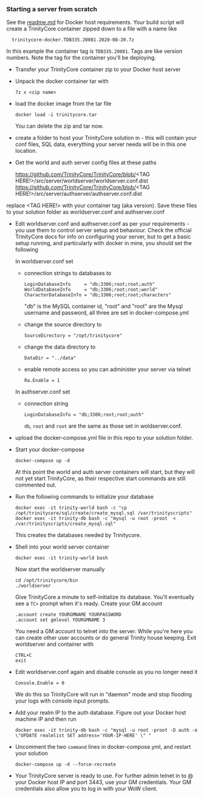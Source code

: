 ### Starting a server from scratch

See the [readme.md](-/README.md) for Docker host requirements. Your build script will create a TrinityCore container zipped down to a file with a name like 

      trinitycore-docker.TDB335.20081.2020-08-20.7z 

In this example the container tag is `TDB335.20081`. Tags are like version numbers. Note the tag for the container you'll be deploying.

- Transfer your TrinityCore container zip to your Docker host server

- Unpack the docker container tar with
      
      7z x <zip name> 
  
- load the docker image from the tar file

      docker load -i trinitycore.tar
   
   You can delete the zip and tar now.
      
 - create a folder to host your TrinityCore solution in - this will contain your conf files, SQL data, everything your server needs will be in this one location.
 
 - Get the world and auth server config files at these paths
 
    https://github.com/TrinityCore/TrinityCore/blob/<TAG HERE!>/src/server/worldserver/worldserver.conf.dist
    https://github.com/TrinityCore/TrinityCore/blob/<TAG HERE!>/src/server/authserver/authserver.conf.dist
    
  replace <TAG HERE!> with your container tag (aka version). Save these files to your solution folder as worldserver.conf and authserver.conf
  
  - Edit worldserver.conf and authserver.conf as per your requirements - you use them to control server setup and behaviour. Check the official TrinityCore docs for info on configuring your server, but to get a basic setup running, and particularly with docker in mine, you should set the following 
  
      In worldserver.conf set
      
      - connection strings to databases to

            LoginDatabaseInfo     = "db;3306;root;root;auth"
            WorldDatabaseInfo     = "db;3306;root;root;world"
            CharacterDatabaseInfo = "db;3306;root;root;characters"
        
        "db" is the MySQL container id, "root" and "root" are the Mysql username and password, all three are set in docker-compose.yml

      - change the source directory to
      
            SourceDirectory = "/opt/trinitycore"

      - change the data directory to
      
            DataDir = "../data"
            
      - enable remote access so you can administer your server via telnet

            Ra.Enable = 1
          
      In authserver.conf set   
      
      - connection string 
      
            LoginDatabaseInfo = "db;3306;root;root;auth"
      
        `db`, `root` and `root` are the same as those set in woldserver.conf.
      
- upload the docker-compose.yml file in this repo to your solution folder.

- Start your docker-compose

      docker-compose up -d
  
  At this point the world and auth server containers will start, but they will not yet start TrinityCore, as their respective start commands are still commented out.
      
- Run the following commands to initialize your database      

      docker exec -it trinity-world bash -c "cp /opt/trinitycore/sql/create/create_mysql.sql /var/trinityscripts"
      docker exec -it trinity-db bash -c "mysql -u root -proot  < /var/trinityscripts/create_mysql.sql"
      
  This creates the databases needed by Trinitycore.    
    
- Shell into your world server container 

      docker exec -it trinity-world bash
   
   Now start the worldserver manually
   
      cd /opt/trinitycore/bin
      ./worldserver
      
   Give TrinityCore a minute to self-initialize its database. You'll eventually see a `TC>` prompt when it's ready. Create your GM account
   
      .account create YOURGMNAME YOURPASSWORD
      .account set gmlevel YOURGMNAME 3
    
    You need a GM account to telnet into the server. While you're here you can create other user accounts or do general Trinity house keeping. Exit worldserver and container with 
    
      CTRL+C
      exit
      
- Edit worldserver.conf again and disable console as you no longer need it

      Console.Enable = 0
      
   We do this so TrinityCore will run in "daemon" mode and stop flooding your logs with console input prompts.

- Add your realm IP to the auth database. Figure out your Docker host machine IP and then run

      docker exec -it trinity-db bash -c "mysql -u root -proot -D auth -e \"UPDATE realmlist SET address='YOUR-IP-HERE' \" "  
      
- Uncomment the two `command` lines in docker-compose.yml, and restart your solution
      
      docker-compose up -d --force-recreate

- Your TrinityCore server is ready to use.  For further admin telnet in to @ your Docker host IP and port 3443, use your GM credentials. Your GM credentials also allow you to log in with your WoW client.
